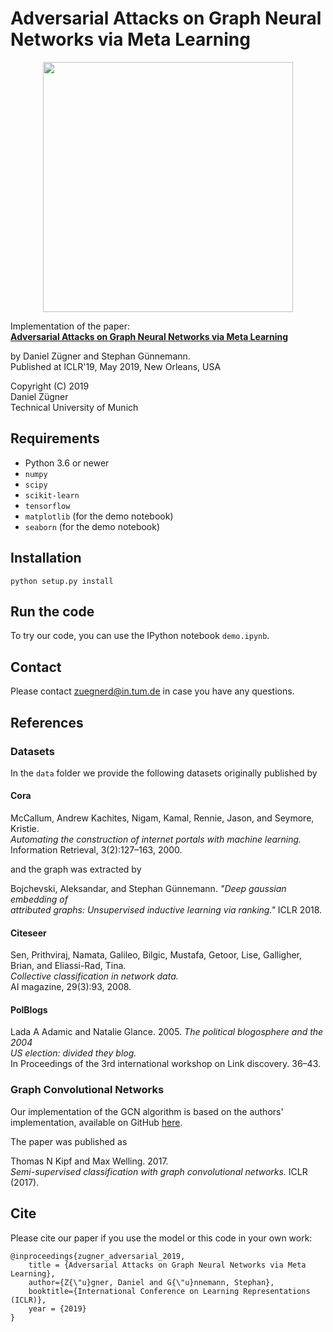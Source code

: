 # Adversarial Attacks on Graph Neural Networks via Meta Learning

<p align="center">
<img src="https://www.in.tum.de/fileadmin/w00bws/daml/gnn-meta-attack/figure3.png" width="400">
</p>

Implementation of the paper:   
**[Adversarial Attacks on Graph Neural Networks via Meta Learning](https://openreview.net/forum?id=Bylnx209YX&noteId=r1xNHe2tAQ)**

by Daniel Zügner and Stephan Günnemann.   
Published at ICLR'19, May 2019, New Orleans, USA

Copyright (C) 2019   
Daniel Zügner   
Technical University of Munich    

## Requirements
* Python 3.6 or newer
* `numpy`
* `scipy`
* `scikit-learn`
* `tensorflow`
* `matplotlib` (for the demo notebook)
* `seaborn` (for the demo notebook)

## Installation
`python setup.py install`

## Run the code
 
 To try our code, you can use the IPython notebook `demo.ipynb`.
 
## Contact
Please contact zuegnerd@in.tum.de in case you have any questions.


## References
### Datasets
In the `data` folder we provide the following datasets originally published by   
#### Cora
McCallum, Andrew Kachites, Nigam, Kamal, Rennie, Jason, and Seymore, Kristie.  
*Automating the construction of internet portals with machine learning.*   
Information Retrieval, 3(2):127–163, 2000.

and the graph was extracted by

Bojchevski, Aleksandar, and Stephan Günnemann. *"Deep gaussian embedding of   
attributed graphs: Unsupervised inductive learning via ranking."* ICLR 2018.

#### Citeseer
Sen, Prithviraj, Namata, Galileo, Bilgic, Mustafa, Getoor, Lise, Galligher, Brian, and Eliassi-Rad, Tina.   
*Collective classification in network data.*   
AI magazine, 29(3):93, 2008.
#### PolBlogs
Lada A Adamic and Natalie Glance. 2005. *The political blogosphere and the 2004   
US election: divided they blog.*   
In Proceedings of the 3rd international workshop on Link discovery. 36–43.

### Graph Convolutional Networks
Our implementation of the GCN algorithm is based on the authors' implementation,
available on GitHub [here](https://github.com/tkipf/gcn).

The paper was published as  

Thomas N Kipf and Max Welling. 2017.  
*Semi-supervised classification with graph
convolutional networks.* ICLR (2017).

## Cite
Please cite our paper if you use the model or this code in your own work:

```
@inproceedings{zugner_adversarial_2019,
	title = {Adversarial Attacks on Graph Neural Networks via Meta Learning},
	author={Z{\"u}gner, Daniel and G{\"u}nnemann, Stephan},
	booktitle={International Conference on Learning Representations (ICLR)},
	year = {2019}
}
```
